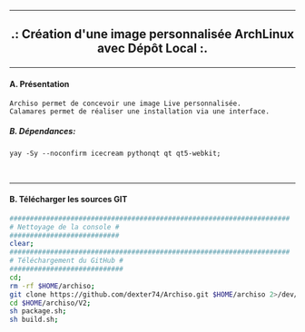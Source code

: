 ----------------------------------------------------------------------------------------------------------------------------------------------------------
<h2><b><p align='center'> .: Création d'une image personnalisée ArchLinux avec Dépôt Local :.</b></h2>

----------------------------------------------------------------------------------------------------------------------------------------------------------
#### A. Présentation
```
Archiso permet de concevoir une image Live personnalisée.
Calamares permet de réaliser une installation via une interface.
```

##### B. Dépendances:
```
yay -Sy --noconfirm icecream pythonqt qt qt5-webkit;
```

<br />

----------------------------------------------------------------------------------------------------------------------------------------------------------
#### B. Télécharger les sources GIT
```bash
#####################################################################
# Nettoyage de la console #
###########################
clear;
#####################################################################
# Téléchargement du GitHub #
############################
cd;
rm -rf $HOME/archiso;
git clone https://github.com/dexter74/Archiso.git $HOME/archiso 2>/dev/null;
cd $HOME/archiso/V2;
sh package.sh;
sh build.sh;
```
